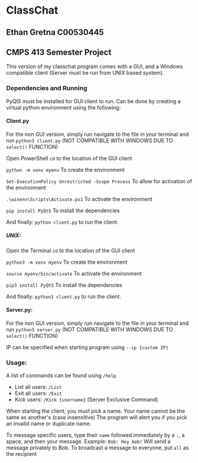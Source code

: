 # ClassChat
## Ethan Gretna C00530445
## CMPS 413 Semester Project

This version of my classchat program comes with a GUI, and a Windows compatible client (Server must be run from UNIX based system).

### Dependencies and Running
PyQt5 must be installed for GUI client to run.
Can be done by creating a virtual python environment using the following:

#### Client.py

For the non GUI version, simply run navigate to the file in your terminal and run `python3 client.py`
(NOT COMPATIBLE WITH WINDOWS DUE TO `select()` FUNCTION)


Open PowerShell
`cd` to the location of the GUI client

`python -m venv myenv`
To create the environment

`Set-ExecutionPolicy Unrestricted -Scope Process`
To allow for activation of the environment

`.\winenv\Scripts\Activate.ps1`
To activate the environment

`pip install PyQt5`
To install the dependencies

And finally: `python client.py` to run the client.

##### UNIX:

Open the Terminal
`cd` to the location of the GUI client

`python3 -m venv myenv`
To create the environment

`source myenv/bin/activate`
To activate the environment

`pip3 install PyQt5`
To install the dependencies

And finally: `python3 client.py` to run the client.

#### Server.py:
For the non GUI version, simply run navigate to the file in your terminal and run `python3 server.py`
(NOT COMPATIBLE WITH WINDOWS DUE TO `select()` FUNCTION)

IP can be specified when starting program using `--ip {custom IP}`

### Usage:

A list of commands can be found using `/help`
- List all users: `/List`
- Exit all users: `/Exit`
- Kick users: `/Kick {username}` (Server Exclusive Command)

When starting the client, you must pick a name.
Your name cannot be the same as another's (case insensitive)
The program will alert you if you pick an invalid name or duplicate name.

To message specific users, type their `name` followed immediately by a `:`, a space, and then your message.
Example: `Bob: Hey bob!`
Will send a message privately to Bob.
To broadcast a message to everyone, put `all` as the recipient
